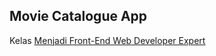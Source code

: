 ## Movie Catalogue App

Kelas [Menjadi Front-End Web Developer Expert](https://www.dicoding.com/academies/219/tutorials/9839)